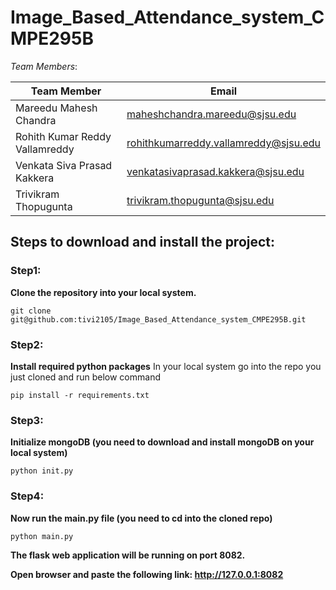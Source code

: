 # Image_Based_Attendance_system_CMPE295B

*Team Members*:

| Team Member                     | Email                                 |
|---------------------------------|---------------------------------------|
| Mareedu Mahesh Chandra          | maheshchandra.mareedu@sjsu.edu        |
| Rohith Kumar Reddy Vallamreddy  | rohithkumarreddy.vallamreddy@sjsu.edu |
| Venkata Siva Prasad Kakkera     | venkatasivaprasad.kakkera@sjsu.edu    |
| Trivikram Thopugunta            | trivikram.thopugunta@sjsu.edu         |

## Steps to download and install the project:
### Step1:
 **Clone the repository into your local system.**
 ```
 git clone git@github.com:tivi2105/Image_Based_Attendance_system_CMPE295B.git
 ```

### Step2:
 **Install required python packages**
 In your local system go into the repo you just cloned and run below command
 ```
 pip install -r requirements.txt
 ```
### Step3:
 **Initialize mongoDB (you need to download and install mongoDB on your local system)**
 ```
 python init.py
 ```

### Step4:
 **Now run the main.py file (you need to cd into the cloned repo)**
 ```
 python main.py
 ```
 
**The flask web application will be running on port 8082.**

**Open browser and paste the following link: http://127.0.0.1:8082**
